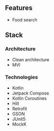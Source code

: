 ## Features

- Food search

## Stack

### Architecture
* Clean architecture
* MVI

### Technologies
* Kotlin
* Jetpack Compose
* Kotlin Coroutines
* Hilt
* Retrofit
* GSON
* JUnit5
* MockK
